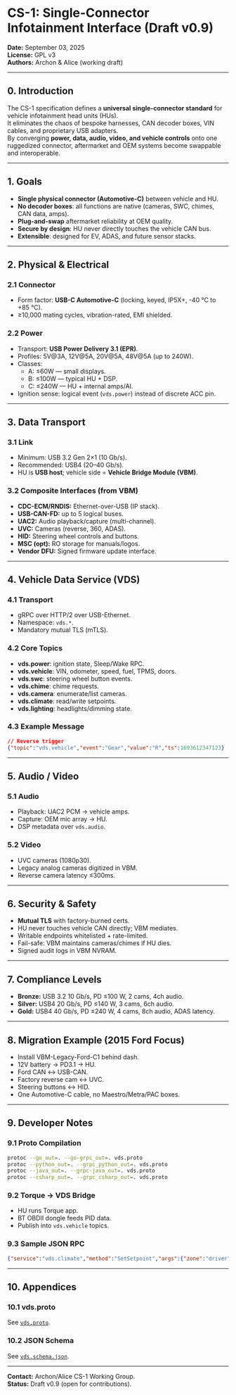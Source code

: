 # CS-1: Single-Connector Infotainment Interface (Draft v0.9)

**Date:** September 03, 2025  
**License:** GPL v3  
**Authors:** Archon & Alice (working draft)  

---

## 0. Introduction

The CS-1 specification defines a **universal single-connector standard** for vehicle infotainment head units (HUs).  
It eliminates the chaos of bespoke harnesses, CAN decoder boxes, VIN cables, and proprietary USB adapters.  
By converging **power, data, audio, video, and vehicle controls** onto one ruggedized connector, aftermarket and OEM systems become swappable and interoperable.  

---

## 1. Goals

- **Single physical connector (Automotive-C)** between vehicle and HU.  
- **No decoder boxes**: all functions are native (cameras, SWC, chimes, CAN data, amps).  
- **Plug-and-swap** aftermarket reliability at OEM quality.  
- **Secure by design**: HU never directly touches the vehicle CAN bus.  
- **Extensible**: designed for EV, ADAS, and future sensor stacks.  

---

## 2. Physical & Electrical

### 2.1 Connector
- Form factor: **USB-C Automotive-C** (locking, keyed, IP5X+, -40 °C to +85 °C).  
- ≥10,000 mating cycles, vibration-rated, EMI shielded.  

### 2.2 Power
- Transport: **USB Power Delivery 3.1 (EPR)**.  
- Profiles: 5V@3A, 12V@5A, 20V@5A, 48V@5A (up to 240W).  
- Classes:  
  - A: ≤60W — small displays.  
  - B: ≤100W — typical HU + DSP.  
  - C: ≤240W — HU + internal amps/AI.  
- Ignition sense: logical event (`vds.power`) instead of discrete ACC pin.  

---

## 3. Data Transport

### 3.1 Link
- Minimum: USB 3.2 Gen 2×1 (10 Gb/s).  
- Recommended: USB4 (20–40 Gb/s).  
- HU is **USB host**; vehicle side = **Vehicle Bridge Module (VBM)**.

### 3.2 Composite Interfaces (from VBM)
- **CDC-ECM/RNDIS:** Ethernet-over-USB (IP stack).  
- **USB-CAN-FD:** up to 5 logical buses.  
- **UAC2:** Audio playback/capture (multi-channel).  
- **UVC:** Cameras (reverse, 360, ADAS).  
- **HID:** Steering wheel controls and buttons.  
- **MSC (opt):** RO storage for manuals/logos.  
- **Vendor DFU:** Signed firmware update interface.  

---

## 4. Vehicle Data Service (VDS)

### 4.1 Transport
- gRPC over HTTP/2 over USB-Ethernet.  
- Namespace: `vds.*`.  
- Mandatory mutual TLS (mTLS).  

### 4.2 Core Topics
- **vds.power**: ignition state, Sleep/Wake RPC.  
- **vds.vehicle**: VIN, odometer, speed, fuel, TPMS, doors.  
- **vds.swc**: steering wheel button events.  
- **vds.chime**: chime requests.  
- **vds.camera**: enumerate/list cameras.  
- **vds.climate**: read/write setpoints.  
- **vds.lighting**: headlights/dimming state.  

### 4.3 Example Message
```json
// Reverse trigger
{"topic":"vds.vehicle","event":"Gear","value":"R","ts":1693612347123}
```

---

## 5. Audio / Video

### 5.1 Audio
- Playback: UAC2 PCM → vehicle amps.  
- Capture: OEM mic array → HU.  
- DSP metadata over `vds.audio`.  

### 5.2 Video
- UVC cameras (1080p30).  
- Legacy analog cameras digitized in VBM.  
- Reverse camera latency ≤300ms.  

---

## 6. Security & Safety

- **Mutual TLS** with factory-burned certs.  
- HU never touches vehicle CAN directly; VBM mediates.  
- Writable endpoints whitelisted + rate-limited.  
- Fail-safe: VBM maintains cameras/chimes if HU dies.  
- Signed audit logs in VBM NVRAM.  

---

## 7. Compliance Levels

- **Bronze:** USB 3.2 10 Gb/s, PD ≤100 W, 2 cams, 4ch audio.  
- **Silver:** USB4 20 Gb/s, PD ≤140 W, 3 cams, 6ch audio.  
- **Gold:** USB4 40 Gb/s, PD ≤240 W, 4 cams, 8ch audio, ADAS latency.  

---

## 8. Migration Example (2015 Ford Focus)

- Install VBM-Legacy-Ford-C1 behind dash.  
- 12V battery → PD3.1 → HU.  
- Ford CAN ↔ USB-CAN.  
- Factory reverse cam ↔ UVC.  
- Steering buttons ↔ HID.  
- One Automotive-C cable, no Maestro/Metra/PAC boxes.  

---

## 9. Developer Notes

### 9.1 Proto Compilation
```bash
protoc --go_out=. --go-grpc_out=. vds.proto
protoc --python_out=. --grpc_python_out=. vds.proto
protoc --java_out=. --grpc-java_out=. vds.proto
protoc --csharp_out=. --grpc_csharp_out=. vds.proto
```

### 9.2 Torque → VDS Bridge
- HU runs Torque app.  
- BT OBDII dongle feeds PID data.  
- Publish into `vds.vehicle` topics.  

### 9.3 Sample JSON RPC
```json
{"service":"vds.climate","method":"SetSetpoint","args":{"zone":"driver","c":20.0}}
```

---

## 10. Appendices

### 10.1 vds.proto
See [`vds.proto`](./vds.proto).

### 10.2 JSON Schema
See [`vds.schema.json`](./vds.schema.json).

---

**Contact:** Archon/Alice CS-1 Working Group.  
**Status:** Draft v0.9 (open for contributions).  
